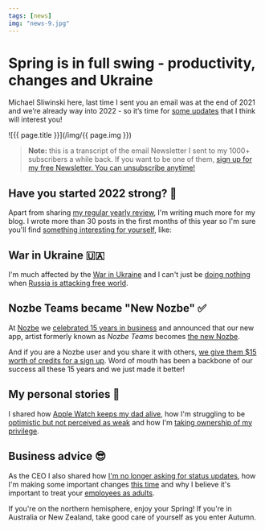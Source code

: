 ```yaml
---
tags: [news]
img: "news-9.jpg"
---
```


# Spring is in full swing - productivity, changes and Ukraine

Michael Sliwinski here, last time I sent you an email was at the end of 2021 and we’re already way into 2022 - so it’s time for [some updates](/now/) that I think will interest you!

<!--More-->

![{{ page.title }}](/img/{{ page.img }})

> **Note:** this is a transcript of the email Newsletter I sent to my 1000+ subscribers a while back. If you want to be one of them, [sign up for my free Newsletter. You can unsubscribe anytime!](/news/)


## Have you started 2022 strong? 💪

Apart from sharing [my regular yearly review](/2021/), I'm writing much more for my blog. I wrote more than 30 posts in the first months of this year so I'm sure you'll find [something interesting for yourself](/archive/), like:

## War in Ukraine 🇺🇦 

I'm much affected by the [War in Ukraine](/nowar/) and I can't just be [doing nothing](/nothing/) when [Russia is attacking free world](/garry-kasparov/).

## Nozbe Teams became "New Nozbe" ✅ 

At [Nozbe](/nozbe/) we [celebrated 15 years in business](/nozbe15/) and announced that our new app, artist formerly known as *Nozbe Teams* becomes [the new Nozbe](/clarity/).

And if you are a Nozbe user and you share it with others, [we give them $15 worth of credits for a sign up](/15bucks/). Word of mouth has been a backbone of our success all these 15 years and we just made it better!

## My personal stories 🤗

I shared how [Apple Watch keeps my dad alive](/afib/), how I'm struggling to be [optimistic but not perceived as weak](/weak/) and how I'm [taking ownership of my privilege](/white/).

## Business advice 😎

As the CEO I also shared how [I'm no longer asking for status updates](/activity/), how I'm making some important changes [this time](/this-time/) and why I believe it's important to treat your [employees as adults](/adults/).

If you're on the northern hemisphere, enjoy your Spring! If you're in Australia or New Zealand, take good care of yourself as you enter Autumn.


[n]: https://michael.gratis/nozbe
[np]: https://michael.gratis/nozbepersonal